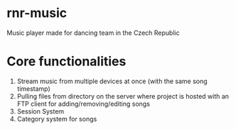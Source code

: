 # rnr-music

Music player made for dancing team in the Czech Republic

# Core functionalities
1. Stream music from multiple devices at once (with the same song timestamp)
2. Pulling files from directory on the server where project is hosted with an FTP client for adding/removing/editing songs
3. Session System
4. Category system for songs
